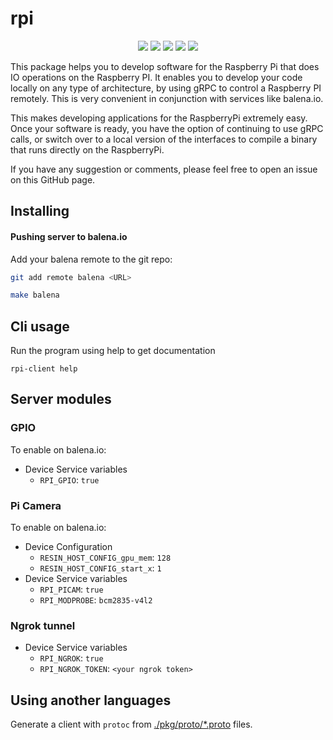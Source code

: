 # rpi

<p align="center">
<a href="https://github.com/gbbirkisson/rpi/releases/latest" target="_blank"><img src="https://img.shields.io/github/release/gbbirkisson/rpi.svg?style=flat-square"/></a>
<a href="https://travis-ci.org/gbbirkisson/rpi" target="_blank"><img src="https://img.shields.io/travis/gbbirkisson/rpi/master.svg?style=flat-square"/></a>
<a href="https://goreportcard.com/report/github.com/gbbirkisson/rpi" target="_blank"><img src="https://goreportcard.com/badge/github.com/gbbirkisson/rpi?style=flat-square"/></a>
<a href="https://godoc.org/github.com/gbbirkisson/rpi" target="_blank"><img src="https://img.shields.io/badge/godoc-reference-blue.svg?style=flat-square"/></a>
<a href="./LICENSE" target="_blank"><img src="https://img.shields.io/badge/license-Apache%202.0-blue.svg?style=flat-square"/></a>
</p>

This package helps you to develop software for the Raspberry Pi that does IO operations on the Raspberry PI. It enables you to develop your code locally on any type of architecture, by using gRPC to control a Raspberry PI remotely. This is very convenient in conjunction with services like balena.io. 

This makes developing applications for the RaspberryPi extremely easy. Once your software is ready, you have the option of continuing to use gRPC calls, or switch over to a local version of the interfaces to compile a binary that runs directly on the RaspberryPi.

If you have any suggestion or comments, please feel free to open an issue on this GitHub page.

## Installing

#### Pushing server to balena.io

Add your balena remote to the git repo:

```bash
git add remote balena <URL>
```

```bash
make balena
```

## Cli usage

Run the program using help to get documentation

```
rpi-client help
```

## Server modules

### GPIO

To enable on balena.io:

* Device Service variables
    * `RPI_GPIO`: `true`

### Pi Camera

To enable on balena.io:

* Device Configuration
    * `RESIN_HOST_CONFIG_gpu_mem`: `128`
    * `RESIN_HOST_CONFIG_start_x`: `1`
* Device Service variables
    * `RPI_PICAM`: `true`
    * `RPI_MODPROBE`: `bcm2835-v4l2`

### Ngrok tunnel

* Device Service variables
    * `RPI_NGROK`: `true`
    * `RPI_NGROK_TOKEN`: `<your ngrok token>`

## Using another languages

Generate a client with `protoc` from [./pkg/proto/*.proto](./pkg/proto) files.
